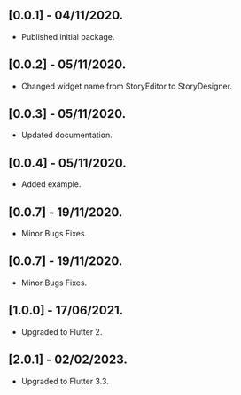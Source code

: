 ## [0.0.1] - 04/11/2020.

* Published initial package.

## [0.0.2] - 05/11/2020.

* Changed widget name from StoryEditor to StoryDesigner.

## [0.0.3] - 05/11/2020.

* Updated documentation.

## [0.0.4] - 05/11/2020.

* Added example.

## [0.0.7] - 19/11/2020.

* Minor Bugs Fixes.

## [0.0.7] - 19/11/2020.

* Minor Bugs Fixes.

## [1.0.0] - 17/06/2021.

* Upgraded to Flutter 2.

## [2.0.1] - 02/02/2023.

* Upgraded to Flutter 3.3.